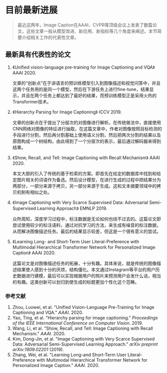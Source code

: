 # 目前最新进展

> 最近这两年，Image Caption在AAAI、CVPR等顶级会议上发表了数篇论文，这些文章一般从模型改进、新应用、新指标等几个角度来阐述。本节简要介绍相关工作的代表性文章。

## 最新具有代表性的论文

1. 《Unified vision-language pre-training for Image Captioning and VQA》 AAAI 2020.

   ​ 文章的“创新点”在于讲语言的预训练模型引入到图像描述和视觉问答中，并且这两个任务用的是同一个模型，然后在下游任务上进行fine-tune，结果显示，并且在两个任务上都达到了最好的结果，而预训练模型正是采用火热的Transformer技术。

2. 《Hierarchy Parsing for Image Captioning》 ICCV 2019.

   ​ 文章的创新点在于提出了分层次的对图像进行解析。在传统做法中，直接使用CNN网络对图像的特征进行抽取，在这篇文章中，作者对图像按照目标检测的手段进行分割，然后再分割基础上使用语义分割，然后把两次分割的结果以及原图构成一个树结构，由此得到了一个分层次的表示，最后通过解码器来得到结果。

3. 《Show, Recall, and Tell: Image Captioning with Recall Mechanism》 AAAI 2020.

   ​ 本文大胆的引入了传统的基于检索的方案。即首先在给定的数据库中找到和给定图片相关的词语作为备选。然后设计模型，在进行生成的过程中把结果分为两部分，一部分来源于拷贝，另一部分来源于生成。这和文本摘要领域中的拷贝机制有相似之处。

4. 《Image Captioning with Very Scarce Supervised Data: Adversarial Semi-Supervised Learning Approach》 EMNLP 2019.

   ​ 众所周知，深度学习过程中，标注数据是无论如何也绕不过去的。这篇论文即尝试使用较少的标注语料，通过对抗学习的方法，来生成有噪音的标注数据，从而解决图像描述任务。最后的结果显示较差，但这是一个很有意义的尝试。

5. 《Learning Long- and Short-Term User Literal-Preference with Multimodal Hierarchical Transformer Network for Personalized Image Caption》 AAAI 2020.

   ​ 这篇论文是对图像描述任务的拓展，十分有趣。具体来说，就是传统的图像描述结果使人感到十分的厌烦，结构僵化。本文通过Instagram等平台的用户历史数据进行建模，最后可以实现根据用户的照片来预测用户会发什么话，相当的有趣。这类创新可以划归到使生成的标题更加个性化这个范畴。

### 参考文献

1. Zhou, Luowei, et al. "Unified Vision-Language Pre-Training for Image Captioning and VQA." _AAAI_. 2020.
2. Yao, Ting, et al. "Hierarchy parsing for image captioning." _Proceedings of the IEEE International Conference on Computer Vision_. 2019.
3. Wang, Li, et al. "Show, Recall, and Tell: Image Captioning with Recall Mechanism." _AAAI_. 2020.
4. Kim, Dong-Jin, et al. "Image Captioning with Very Scarce Supervised Data: Adversarial Semi-Supervised Learning Approach." _arXiv preprint arXiv:1909.02201_ \(2019\).
5. Zhang, Wei, et al. "Learning Long-and Short-Term User Literal-Preference with Multimodal Hierarchical Transformer Network for Personalized Image Caption." _AAAI_. 2020.

